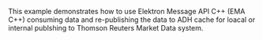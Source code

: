 This example demonstrates how to use Elektron Message API C++ (EMA C++) consuming data and re-publishing the data to ADH cache for loacal or internal publshing to Thomson Reuters Market Data system.
